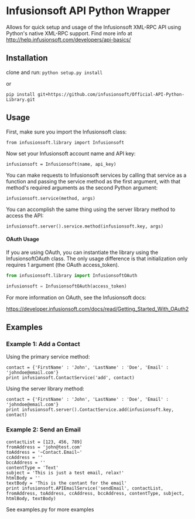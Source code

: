 # Infusionsoft API Python Wrapper
Allows for quick setup and usage of the Infusionsoft XML-RPC API  using Python's native XML-RPC support. Find more info at http://help.infusionsoft.com/developers/api-basics/

## Installation

clone and run: ``python setup.py install``

or

``pip install git+https://github.com/infusionsoft/Official-API-Python-Library.git``


## Usage
First, make sure you import the Infusionsoft class:

	from infusionsoft.library import Infusionsoft

Now set your Infusionsoft account name and API key:

	infusionsoft = Infusionsoft(name, api_key)

You can make requests to Infusionsoft services by calling that service as a function and passing the service method as the first argument, with that method's required arguments as the second Python argument:

	infusionsoft.service(method, args)

You can accomplish the same thing using the server library method to access the API:

	infusionsoft.server().service.method(infusionsoft.key, args)

#### OAuth Usage

If you are using OAuth, you can instantiate the library using the InfusionsoftOAuth class. The only
usage difference is that initialization only requires 1 argument (the OAuth access_token).

```python
from infusionsoft.library import InfusionsoftOAuth

infusionsoft = InfusionsoftOAuth(access_token)
```

For more information on OAuth, see the Infusionsoft docs:

https://developer.infusionsoft.com/docs/read/Getting_Started_With_OAuth2

## Examples

### Example 1: Add a Contact
Using the primary service method:

	contact = {'FirstName' : 'John', 'LastName' : 'Doe', 'Email' : 'johndoe@email.com'}
	print infusionsoft.ContactService('add', contact)

Using the server library method:

	contact = {'FirstName' : 'John', 'LastName' : 'Doe', 'Email' : 'johndoe@email.com'}
	print infusionsoft.server().ContactService.add(infusionsoft.key, contact)

### Example 2: Send an Email
	contactList = [123, 456, 789]
	fromAddress = 'john@test.com'
	toAddress = '~Contact.Email~'
	ccAddress = ''
	bccAddress = ''
	contentType = 'Text'
	subject = 'This is just a test email, relax!'
	htmlBody = ''
	textBody = 'This is the contant for the email'
	print infusionsoft.APIEmailService('sendEmail', contactList, fromAddress, toAddress, ccAddress, bccAddress, contentType, subject, htmlBody, textBody)

See examples.py for more examples